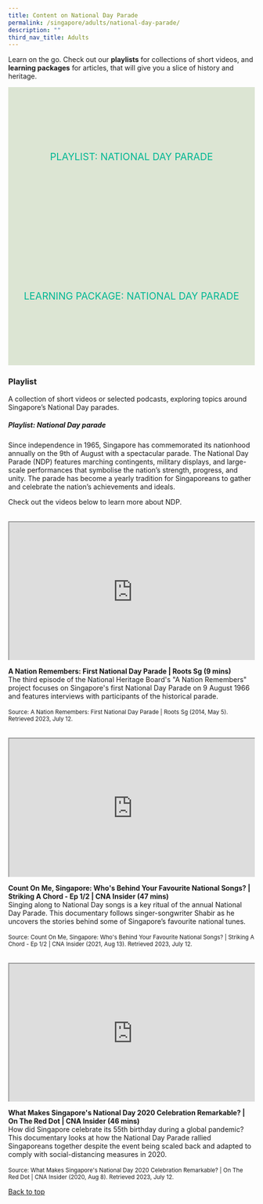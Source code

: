 ```yaml
---
title: Content on National Day Parade
permalink: /singapore/adults/national-day-parade/
description: ""
third_nav_title: Adults
---
```

<style type="text/css">
/* Links */
.content a { color: #322987; }
.content a:focus,
.content a:hover { color: #28216c; }

/* Button Outline */
.bp-button { padding-left: 1.5rem; padding-right: 1.5rem; }
.bp-button.is-primary-outline { border: 1px solid #322987; color: #322987; background-color: transparent; text-decoration: none; }
.bp-button.is-primary-outline:focus,
.bp-button.is-primary-outline:hover { border: 1px solid #322987; color: #cff2e8; background-color: #322987; text-decoration: none; }

/* Responsive Iframe */
.responsive-iframe { position: absolute; top: 0; left: 0; bottom: 0; right: 0; width: 100%; height: 100%; }
.responsive-iframe-container { position: relative; overflow: hidden; width: 100%; }
.responsive-iframe-container.ratio-16by9 { padding-top: 56.25%; }
.responsive-iframe-container.ratio-4by3 { padding-top: 75%; }
.responsive-iframe-container.ratio-3by2 { padding-top: 66.66%; }
.responsive-iframe-container.ratio-1by1 { padding-top: 100%; }

/* Click Box */
.clickbox { display: block; position: relative; width: 100%; padding-bottom: 56.25%; background-color: transparent; }
.clickbox span { padding: .5rem; }
.clickbox a { position: absolute; display: flex; width: 100%; height: 100%; align-items: center; justify-content: center; font-size: 1.25rem; text-align: center; text-decoration: none; text-transform: uppercase; }
.clickbox a:focus,
.clickbox a:hover { text-decoration: none; }

/* Mint Jade */
.clickbox.is-mint-jade { background-color: #dce5d3; color: #00b794; }
.clickbox.is-mint-jade a { color: #00b794; }
.clickbox.is-mint-jade a:focus,
.clickbox.is-mint-jade a:hover { background-color: #00b794; color: #dce5d3; } 
</style>

Learn on the go. Check out our **playlists** for collections of short videos, and **learning packages** for articles, that will give you a slice of history and heritage.

<div class="row is-multiline">
  <div class="col is-one-third">
    <div class="clickbox is-mint-jade">
      <a href="#national-day-parade">
        <span>Playlist: National Day Parade</span>
      </a>
    </div>
  </div>
  <div class="col is-one-third">
    <div class="clickbox is-mint-jade">
      <a href="#lp-national-day-parade">
        <span>Learning Package: National Day Parade</span>
      </a>
    </div>
  </div>
	</div>

<h3><b>Playlist</b></h3>
A collection of short videos or selected podcasts, exploring topics around Singapore’s National Day parades.

<h5 id="national-day-parade" class="margin--bottom--lg"><b>Playlist: National Day parade</b></h5>

Since independence in 1965, Singapore has commemorated its nationhood annually on the 9th of August with a spectacular parade. The National Day Parade (NDP) features marching contingents, military displays, and large-scale performances that symbolise the nation’s strength, progress, and unity. The parade has become a yearly tradition for Singaporeans to gather and celebrate the nation’s achievements and ideals. 

Check out the videos below to learn more about NDP.

<br>
<div class="row is-multiline margin--bottom--lg">
<div class="col is-two-fifths">
<div class="responsive-iframe-container ratio-16by9">
<iframe class="responsive-iframe" src="https://www.youtube.com/embed/ oUqpPiXBBLA"></iframe>
</div>
</div>
<div class="col is-three-fifths">
<p><b> A Nation Remembers: First National Day Parade | Roots Sg (9 mins)</b><br>
The third episode of the National Heritage Board's "A Nation Remembers" project focuses on Singapore's first National Day Parade on 9 August 1966 and features interviews with participants of the historical parade.<br><br>
<small> Source: A Nation Remembers: First National Day Parade | Roots Sg (2014, May 5). Retrieved 2023, July 12.</small></p>
</div>

<br>
<div class="row is-multiline margin--bottom--lg">
<div class="col is-two-fifths">
<div class="responsive-iframe-container ratio-16by9">
<iframe class="responsive-iframe" src="https://www.youtube.com/embed/ GVQCTqqzJyU"></iframe>
</div>
</div>
<div class="col is-three-fifths">
<p><b> Count On Me, Singapore: Who's Behind Your Favourite National Songs? | Striking A Chord - Ep 1/2 | CNA Insider (47 mins)</b><br>
Singing along to National Day songs is a key ritual of the annual National Day Parade. This documentary follows singer-songwriter Shabir as he uncovers the stories behind some of Singapore’s favourite national tunes.<br><br>
<small> Source: Count On Me, Singapore: Who's Behind Your Favourite National Songs? | Striking A Chord - Ep 1/2 | CNA Insider (2021, Aug 13). Retrieved 2023, July 12.</small></p>
</div>

<br>
<div class="row is-multiline margin--bottom--lg">
<div class="col is-two-fifths">
<div class="responsive-iframe-container ratio-16by9">
<iframe class="responsive-iframe" src="https://www.youtube.com/embed/ Bz86L_JZ0ZM"></iframe>
</div>
</div>
<div class="col is-three-fifths">
<p><b>What Makes Singapore's National Day 2020 Celebration Remarkable? | On The Red Dot | CNA Insider (46 mins)</b><br>
How did Singapore celebrate its 55th birthday during a global pandemic? This documentary looks at how the National Day Parade rallied Singaporeans together despite the event being scaled back and adapted to comply with social-distancing measures in 2020.<br><br>
<small> Source: What Makes Singapore's National Day 2020 Celebration Remarkable? | On The Red Dot | CNA Insider (2020, Aug 8). Retrieved 2023, July 12.</small></p>
</div>
<p class="has-text-right margin--top--xl"><a href="#main-content">Back to top</a></p>	
	
</div></div></div>